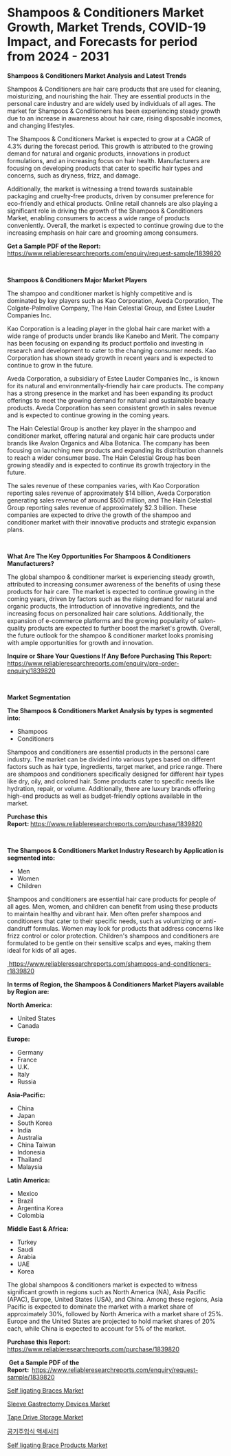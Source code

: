 <p><h1>Shampoos & Conditioners Market Growth, Market Trends, COVID-19 Impact, and Forecasts for period from 2024 - 2031</h1></p><p><strong>Shampoos & Conditioners Market Analysis and Latest Trends</strong></p>
<p><p>Shampoos & Conditioners are hair care products that are used for cleaning, moisturizing, and nourishing the hair. They are essential products in the personal care industry and are widely used by individuals of all ages. The market for Shampoos & Conditioners has been experiencing steady growth due to an increase in awareness about hair care, rising disposable incomes, and changing lifestyles. </p><p>The Shampoos & Conditioners Market is expected to grow at a CAGR of 4.3% during the forecast period. This growth is attributed to the growing demand for natural and organic products, innovations in product formulations, and an increasing focus on hair health. Manufacturers are focusing on developing products that cater to specific hair types and concerns, such as dryness, frizz, and damage. </p><p>Additionally, the market is witnessing a trend towards sustainable packaging and cruelty-free products, driven by consumer preference for eco-friendly and ethical products. Online retail channels are also playing a significant role in driving the growth of the Shampoos & Conditioners Market, enabling consumers to access a wide range of products conveniently. Overall, the market is expected to continue growing due to the increasing emphasis on hair care and grooming among consumers.</p></p>
<p><strong>Get a Sample PDF of the Report:&nbsp;</strong> <a href="https://www.reliableresearchreports.com/enquiry/request-sample/1839820">https://www.reliableresearchreports.com/enquiry/request-sample/1839820</a></p>
<p>&nbsp;</p>
<p><strong>Shampoos & Conditioners Major Market Players</strong></p>
<p><p>The shampoo and conditioner market is highly competitive and is dominated by key players such as Kao Corporation, Aveda Corporation, The Colgate-Palmolive Company, The Hain Celestial Group, and Estee Lauder Companies Inc.</p><p>Kao Corporation is a leading player in the global hair care market with a wide range of products under brands like Kanebo and Merit. The company has been focusing on expanding its product portfolio and investing in research and development to cater to the changing consumer needs. Kao Corporation has shown steady growth in recent years and is expected to continue to grow in the future.</p><p>Aveda Corporation, a subsidiary of Estee Lauder Companies Inc., is known for its natural and environmentally-friendly hair care products. The company has a strong presence in the market and has been expanding its product offerings to meet the growing demand for natural and sustainable beauty products. Aveda Corporation has seen consistent growth in sales revenue and is expected to continue growing in the coming years.</p><p>The Hain Celestial Group is another key player in the shampoo and conditioner market, offering natural and organic hair care products under brands like Avalon Organics and Alba Botanica. The company has been focusing on launching new products and expanding its distribution channels to reach a wider consumer base. The Hain Celestial Group has been growing steadily and is expected to continue its growth trajectory in the future.</p><p>The sales revenue of these companies varies, with Kao Corporation reporting sales revenue of approximately $14 billion, Aveda Corporation generating sales revenue of around $500 million, and The Hain Celestial Group reporting sales revenue of approximately $2.3 billion. These companies are expected to drive the growth of the shampoo and conditioner market with their innovative products and strategic expansion plans.</p></p>
<p>&nbsp;</p>
<p><strong>What Are The Key Opportunities For Shampoos & Conditioners Manufacturers?</strong></p>
<p><p>The global shampoo & conditioner market is experiencing steady growth, attributed to increasing consumer awareness of the benefits of using these products for hair care. The market is expected to continue growing in the coming years, driven by factors such as the rising demand for natural and organic products, the introduction of innovative ingredients, and the increasing focus on personalized hair care solutions. Additionally, the expansion of e-commerce platforms and the growing popularity of salon-quality products are expected to further boost the market's growth. Overall, the future outlook for the shampoo & conditioner market looks promising with ample opportunities for growth and innovation.</p></p>
<p><strong>Inquire or Share Your Questions If Any Before Purchasing This Report:</strong> <a href="https://www.reliableresearchreports.com/enquiry/pre-order-enquiry/1839820">https://www.reliableresearchreports.com/enquiry/pre-order-enquiry/1839820</a></p>
<p>&nbsp;</p>
<p><strong>Market Segmentation</strong></p>
<p><strong>The Shampoos & Conditioners Market Analysis by types is segmented into:</strong></p>
<p><ul><li>Shampoos</li><li>Conditioners</li></ul></p>
<p><p>Shampoos and conditioners are essential products in the personal care industry. The market can be divided into various types based on different factors such as hair type, ingredients, target market, and price range. There are shampoos and conditioners specifically designed for different hair types like dry, oily, and colored hair. Some products cater to specific needs like hydration, repair, or volume. Additionally, there are luxury brands offering high-end products as well as budget-friendly options available in the market.</p></p>
<p><strong>Purchase this Report:&nbsp;</strong><a href="https://www.reliableresearchreports.com/purchase/1839820">https://www.reliableresearchreports.com/purchase/1839820</a></p>
<p>&nbsp;</p>
<p><strong>The Shampoos & Conditioners Market Industry Research by Application is segmented into:</strong></p>
<p><ul><li>Men</li><li>Women</li><li>Children</li></ul></p>
<p><p>Shampoos and conditioners are essential hair care products for people of all ages. Men, women, and children can benefit from using these products to maintain healthy and vibrant hair. Men often prefer shampoos and conditioners that cater to their specific needs, such as volumizing or anti-dandruff formulas. Women may look for products that address concerns like frizz control or color protection. Children's shampoos and conditioners are formulated to be gentle on their sensitive scalps and eyes, making them ideal for kids of all ages.</p></p>
<p><a href="https://www.reliableresearchreports.com/shampoos-and-conditioners-r1839820">&nbsp;https://www.reliableresearchreports.com/shampoos-and-conditioners-r1839820</a></p>
<p><strong>In terms of Region, the Shampoos & Conditioners Market Players available by Region are:</strong></p>
<p>
    <p> <strong> North America: </strong>
        <ul>
            <li>United States</li>
            <li>Canada</li>
        </ul>
        </p> 
    <p> <strong> Europe: </strong>
        <ul>
            <li>Germany</li>
            <li>France</li>
            <li>U.K.</li>
            <li>Italy</li>
            <li>Russia</li>
        </ul>
        </p> 
    <p> <strong> Asia-Pacific: </strong>
        <ul>
            <li>China</li>
            <li>Japan</li>
            <li>South Korea</li>
            <li>India</li>
            <li>Australia</li>
            <li>China Taiwan</li>
            <li>Indonesia</li>
            <li>Thailand</li>
            <li>Malaysia</li>
        </ul>
        </p> 
    <p> <strong> Latin America: </strong>
        <ul>
            <li>Mexico</li>
            <li>Brazil</li>
            <li>Argentina Korea</li>
            <li>Colombia</li>
        </ul>
        </p> 
    <p> <strong> Middle East & Africa: </strong>
        <ul>
            <li>Turkey</li>
            <li>Saudi</li>
            <li>Arabia</li>
            <li>UAE</li>
            <li>Korea</li>
        </ul>
    </p>
    </p>
<p><p>The global shampoos & conditioners market is expected to witness significant growth in regions such as North America (NA), Asia Pacific (APAC), Europe, United States (USA), and China. Among these regions, Asia Pacific is expected to dominate the market with a market share of approximately 30%, followed by North America with a market share of 25%. Europe and the United States are projected to hold market shares of 20% each, while China is expected to account for 5% of the market.</p></p>
<p><strong>Purchase this Report: </strong><a href="https://www.reliableresearchreports.com/purchase/1839820">https://www.reliableresearchreports.com/purchase/1839820</a></p>
<p>&nbsp;<strong>Get a Sample PDF of the Report:&nbsp;&nbsp;</strong><a href="https://www.reliableresearchreports.com/enquiry/request-sample/1839820">https://www.reliableresearchreports.com/enquiry/request-sample/1839820</a></p>
<p><strong></strong></p>
<p><p><a href="https://github.com/tofikabedla53/Market-Research-Report-List-1/blob/main/self-ligating-braces-market.md">Self ligating Braces Market</a></p><p><a href="https://www.linkedin.com/pulse/sleeve-gastrectomy-devices-market-investigation-amp-industry-oqzvf">Sleeve Gastrectomy Devices Market</a></p><p><a href="https://medium.com/@lisastevens48/exploring-tape-drive-storage-market-dynamics-global-trends-and-future-growth-prospects-2024-9845eee20d64">Tape Drive Storage Market</a></p><p><a href="https://medium.com/@ejuynpri79/%EB%B6%80%ED%92%80%EB%A6%B4-%EC%88%98-%EC%9E%88%EB%8A%94-%EC%95%A1%EC%84%B8%EC%84%9C%EB%A6%AC-%EC%8B%9C%EC%9E%A5-%EA%B0%9C%EC%9A%94-2024%EB%85%84%EB%B6%80%ED%84%B0-2031%EB%85%84%EA%B9%8C%EC%A7%80%EC%9D%98-%EC%84%B8%EA%B3%84-%EC%8B%9C%EC%9E%A5-%EB%8F%99%ED%96%A5%EA%B3%BC-%EC%A0%84%EB%A7%9D-c0278ab8462d">공기주입식 액세서리</a></p><p><a href="https://github.com/RickHolmes3/Market-Research-Report-List-6/blob/main/self-ligating-brace-products-market.md">Self ligating Brace Products Market</a></p></p>